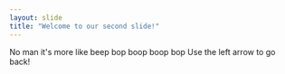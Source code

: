 ```yaml
---
layout: slide
title: "Welcome to our second slide!"
---
```

No man it's more like beep bop boop boop bop
Use the left arrow to go back!
